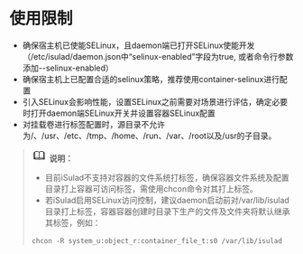 # 使用限制<a name="ZH-CN_TOPIC_0225002727"></a>

-   确保宿主机已使能SELinux，且daemon端已打开SELinux使能开发（/etc/isulad/daemon.json中“selinux-enabled”字段为true, 或者命令行参数添加--selinux-enabled）
-   确保宿主机上已配置合适的selinux策略，推荐使用container-selinux进行配置
-   引入SELinux会影响性能，设置SELinux之前需要对场景进行评估，确定必要时打开daemon端SELinux开关并设置容器SELinux配置
-   对挂载卷进行标签配置时，源目录不允许为/、/usr、/etc、/tmp、/home、/run、/var、/root以及/usr的子目录。

>![](public_sys-resources/icon-note.gif) **说明：**   
>-   目前iSulad不支持对容器的文件系统打标签，确保容器文件系统及配置目录打上容器可访问标签，需使用chcon命令对其打上标签。  
>-   若iSulad启用SELinux访问控制，建议daemon启动前对/var/lib/isulad目录打上标签，容器容器创建时目录下生产的文件及文件夹将默认继承其标签，例如：  
>    ```  
>    chcon -R system_u:object_r:container_file_t:s0 /var/lib/isulad  
>    ```  

